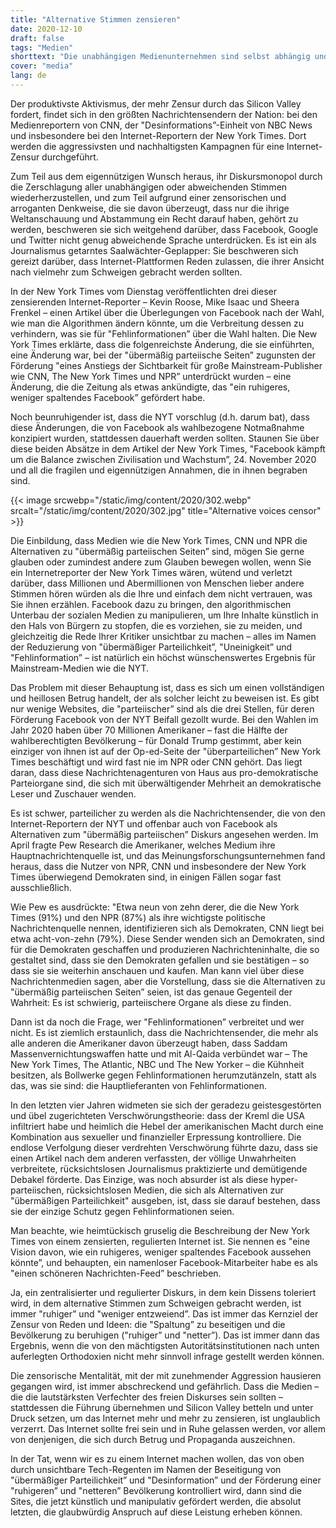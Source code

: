 ```yaml
---
title: "Alternative Stimmen zensieren"
date: 2020-12-10
draft: false
tags: "Medien"
shorttext: "Die unabhängigen Medienunternehmen sind selbst abhängig und staatsnah und Fake News sind in vielen Artikel offensichtlich. Aber Alternativen sollen zensiert werden."
cover: "media"
lang: de
---
```


Der produktivste Aktivismus, der mehr Zensur durch das Silicon Valley fordert, findet sich in den größten Nachrichtensendern der Nation: bei den Medienreportern von CNN, der "Desinformations”-Einheit von NBC News und insbesondere bei den Internet-Reportern der New York Times. Dort werden die aggressivsten und nachhaltigsten Kampagnen für eine Internet-Zensur durchgeführt.

Zum Teil aus dem eigennützigen Wunsch heraus, ihr Diskursmonopol durch die Zerschlagung aller unabhängigen oder abweichenden Stimmen wiederherzustellen, und zum Teil aufgrund einer zensorischen und arroganten Denkweise, die sie davon überzeugt, dass nur die ihrige Weltanschauung und Abstammung ein Recht darauf haben, gehört zu werden, beschweren sie sich weitgehend darüber, dass Facebook, Google und Twitter nicht genug abweichende Sprache unterdrücken. Es ist ein als Journalismus getarntes Saalwächter-Geplapper: Sie beschweren sich gereizt darüber, dass Internet-Plattformen Reden zulassen, die ihrer Ansicht nach vielmehr zum Schweigen gebracht werden sollten.

In der New York Times vom Dienstag veröffentlichten drei dieser zensierenden Internet-Reporter – Kevin Roose, Mike Isaac und Sheera Frenkel – einen Artikel über die Überlegungen von Facebook nach der Wahl, wie man die Algorithmen ändern könnte, um die Verbreitung dessen zu verhindern, was sie für "Fehlinformationen” über die Wahl halten. Die New York Times erklärte, dass die folgenreichste Änderung, die sie einführten, eine Änderung war, bei der "übermäßig parteiische Seiten” zugunsten der Förderung "eines Anstiegs der Sichtbarkeit für große Mainstream-Publisher wie CNN, The New York Times und NPR” unterdrückt wurden – eine Änderung, die die Zeitung als etwas ankündigte, das "ein ruhigeres, weniger spaltendes Facebook” gefördert habe.

Noch beunruhigender ist, dass die NYT vorschlug (d.h. darum bat), dass diese Änderungen, die von Facebook als wahlbezogene Notmaßnahme konzipiert wurden, stattdessen dauerhaft werden sollten. Staunen Sie über diese beiden Absätze in dem Artikel der New York Times, "Facebook kämpft um die Balance zwischen Zivilisation und Wachstum”, 24. November 2020 und all die fragilen und eigennützigen Annahmen, die in ihnen begraben sind.

{{< image srcwebp="/static/img/content/2020/302.webp" srcalt="/static/img/content/2020/302.jpg" title="Alternative voices censor" >}}

Die Einbildung, dass Medien wie die New York Times, CNN und NPR die Alternativen zu "übermäßig parteiischen Seiten” sind, mögen Sie gerne glauben oder zumindest andere zum Glauben bewegen wollen, wenn Sie ein Internetreporter der New York Times wären, wütend und verletzt darüber, dass Millionen und Abermillionen von Menschen lieber andere Stimmen hören würden als die Ihre und einfach dem nicht vertrauen, was Sie ihnen erzählen. Facebook dazu zu bringen, den algorithmischen Unterbau der sozialen Medien zu manipulieren, um Ihre Inhalte künstlich in den Hals von Bürgern zu stopfen, die es vorziehen, sie zu meiden, und gleichzeitig die Rede Ihrer Kritiker unsichtbar zu machen – alles im Namen der Reduzierung von "übermäßiger Parteilichkeit”, "Uneinigkeit” und "Fehlinformation” – ist natürlich ein höchst wünschenswertes Ergebnis für Mainstream-Medien wie die NYT.

Das Problem mit dieser Behauptung ist, dass es sich um einen vollständigen und heillosen Betrug handelt, der als solcher leicht zu beweisen ist. Es gibt nur wenige Websites, die "parteiischer” sind als die drei Stellen, für deren Förderung Facebook von der NYT Beifall gezollt wurde. Bei den Wahlen im Jahr 2020 haben über 70 Millionen Amerikaner – fast die Hälfte der wahlberechtigten Bevölkerung – für Donald Trump gestimmt, aber kein einziger von ihnen ist auf der Op-ed-Seite der "überparteilichen” New York Times beschäftigt und wird fast nie im NPR oder CNN gehört. Das liegt daran, dass diese Nachrichtenagenturen von Haus aus pro-demokratische Parteiorgane sind, die sich mit überwältigender Mehrheit an demokratische Leser und Zuschauer wenden.

Es ist schwer, parteilicher zu werden als die Nachrichtensender, die von den Internet-Reportern der NYT und offenbar auch von Facebook als Alternativen zum "übermäßig parteiischen” Diskurs angesehen werden. Im April fragte Pew Research die Amerikaner, welches Medium ihre Hauptnachrichtenquelle ist, und das Meinungsforschungsunternehmen fand heraus, dass die Nutzer von NPR, CNN und insbesondere der New York Times überwiegend Demokraten sind, in einigen Fällen sogar fast ausschließlich.

Wie Pew es ausdrückte: "Etwa neun von zehn derer, die die New York Times (91%) und den NPR (87%) als ihre wichtigste politische Nachrichtenquelle nennen, identifizieren sich als Demokraten, CNN liegt bei etwa acht-von-zehn (79%). Diese Sender wenden sich an Demokraten, sind für die Demokraten geschaffen und produzieren Nachrichteninhalte, die so gestaltet sind, dass sie den Demokraten gefallen und sie bestätigen – so dass sie sie weiterhin anschauen und kaufen. Man kann viel über diese Nachrichtenmedien sagen, aber die Vorstellung, dass sie die Alternativen zu "übermäßig parteiischen Seiten” seien, ist das genaue Gegenteil der Wahrheit: Es ist schwierig, parteiischere Organe als diese zu finden.

Dann ist da noch die Frage, wer "Fehlinformationen” verbreitet und wer nicht. Es ist ziemlich erstaunlich, dass die Nachrichtensender, die mehr als alle anderen die Amerikaner davon überzeugt haben, dass Saddam Massenvernichtungswaffen hatte und mit Al-Qaida verbündet war – The New York Times, The Atlantic, NBC und The New Yorker – die Kühnheit besitzen, als Bollwerke gegen Fehlinformationen herumzutänzeln, statt als das, was sie sind: die Hauptlieferanten von Fehlinformationen.

In den letzten vier Jahren widmeten sie sich der geradezu geistesgestörten und übel zugerichteten Verschwörungstheorie: dass der Kreml die USA infiltriert habe und heimlich die Hebel der amerikanischen Macht durch eine Kombination aus sexueller und finanzieller Erpressung kontrolliere. Die endlose Verfolgung dieser verdrehten Verschwörung führte dazu, dass sie einen Artikel nach dem anderen verfassten, der völlige Unwahrheiten verbreitete, rücksichtslosen Journalismus praktizierte und demütigende Debakel förderte. Das Einzige, was noch absurder ist als diese hyper-parteiischen, rücksichtslosen Medien, die sich als Alternativen zur "übermäßigen Parteilichkeit" ausgeben, ist, dass sie darauf bestehen, dass sie der einzige Schutz gegen Fehlinformationen seien.

Man beachte, wie heimtückisch gruselig die Beschreibung der New York Times von einem zensierten, regulierten Internet ist. Sie nennen es "eine Vision davon, wie ein ruhigeres, weniger spaltendes Facebook aussehen könnte”, und behaupten, ein namenloser Facebook-Mitarbeiter habe es als "einen schöneren Nachrichten-Feed” beschrieben.

Ja, ein zentralisierter und regulierter Diskurs, in dem kein Dissens toleriert wird, in dem alternative Stimmen zum Schweigen gebracht werden, ist immer "ruhiger” und "weniger entzweiend”. Das ist immer das Kernziel der Zensur von Reden und Ideen: die "Spaltung” zu beseitigen und die Bevölkerung zu beruhigen ("ruhiger” und "netter”). Das ist immer dann das Ergebnis, wenn die von den mächtigsten Autoritätsinstitutionen nach unten auferlegten Orthodoxien nicht mehr sinnvoll infrage gestellt werden können.

Die zensorische Mentalität, mit der mit zunehmender Aggression hausieren gegangen wird, ist immer abschreckend und gefährlich. Dass die Medien – die die lautstärksten Verfechter des freien Diskurses sein sollten – stattdessen die Führung übernehmen und Silicon Valley betteln und unter Druck setzen, um das Internet mehr und mehr zu zensieren, ist unglaublich verzerrt. Das Internet sollte frei sein und in Ruhe gelassen werden, vor allem von denjenigen, die sich durch Betrug und Propaganda auszeichnen.

In der Tat, wenn wir es zu einem Internet machen wollen, das von oben durch unsichtbare Tech-Regenten im Namen der Beseitigung von "übermäßiger Parteilichkeit” und "Desinformation” und der Förderung einer "ruhigeren” und "netteren” Bevölkerung kontrolliert wird, dann sind die Sites, die jetzt künstlich und manipulativ gefördert werden, die absolut letzten, die glaubwürdig Anspruch auf diese Leistung erheben können.
